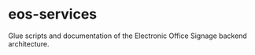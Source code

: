 # eos-services
Glue scripts and documentation of the Electronic Office Signage backend architecture.
